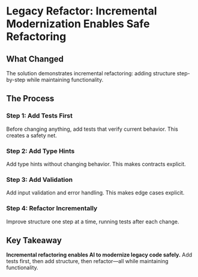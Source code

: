 # Legacy Refactor: Incremental Modernization Enables Safe Refactoring

## What Changed

The solution demonstrates incremental refactoring: adding structure step-by-step while maintaining functionality.

## The Process

### Step 1: Add Tests First
Before changing anything, add tests that verify current behavior. This creates a safety net.

### Step 2: Add Type Hints
Add type hints without changing behavior. This makes contracts explicit.

### Step 3: Add Validation
Add input validation and error handling. This makes edge cases explicit.

### Step 4: Refactor Incrementally
Improve structure one step at a time, running tests after each change.

## Key Takeaway

**Incremental refactoring enables AI to modernize legacy code safely.** Add tests first, then add structure, then refactor—all while maintaining functionality.

